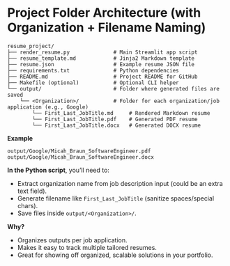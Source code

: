 
# **Project Folder Architecture (with Organization + Filename Naming)**

```
resume_project/
├── render_resume.py              # Main Streamlit app script
├── resume_template.md            # Jinja2 Markdown template
├── resume.json                   # Example resume JSON file
├── requirements.txt              # Python dependencies
├── README.md                     # Project README for GitHub
├── Makefile (optional)           # Optional CLI helper
└── output/                       # Folder where generated files are saved
    └── <Organization>/           # Folder for each organization/job application (e.g., Google)
        └── First_Last_JobTitle.md     # Rendered Markdown resume
        └── First_Last_JobTitle.pdf    # Generated PDF resume
        └── First_Last_JobTitle.docx   # Generated DOCX resume
```

**Example**
```
output/Google/Micah_Braun_SoftwareEngineer.pdf
output/Google/Micah_Braun_SoftwareEngineer.docx
```

 **In the Python script**, you’ll need to:
- Extract organization name from job description input (could be an extra text field).
- Generate filename like `First_Last_JobTitle` (sanitize spaces/special chars).
- Save files inside `output/<Organization>/`.

**Why?**
- Organizes outputs per job application.
- Makes it easy to track multiple tailored resumes.
- Great for showing off organized, scalable solutions in your portfolio.

